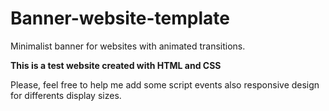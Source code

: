 # Banner-website-template
 Minimalist banner for websites with animated transitions.
 
 **This is a test website created with HTML and CSS**
 
 Please, feel free to help me add some script events also responsive design for differents display sizes.
 
 
